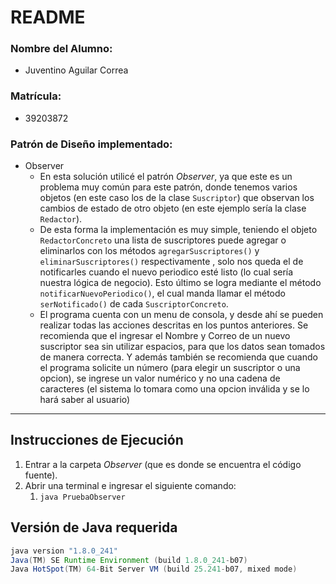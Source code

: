 # README

### **Nombre del Alumno:**

- Juventino Aguilar Correa

### **Matrícula:**

- 39203872

### Patrón de Diseño implementado:

- Observer
    - En esta solución utilicé el patrón *Observer*, ya que este es un problema muy común para este patrón, donde tenemos varios objetos (en este caso los de la clase `Suscriptor`) que observan los cambios de estado de otro objeto (en este ejemplo sería la clase `Redactor`).
    - De esta forma la implementación es muy simple, teniendo el objeto `RedactorConcreto` una lista de suscriptores puede agregar o eliminarlos con los métodos `agregarSuscriptores()` y `eliminarSuscriptores()` respectivamente , solo nos queda el de notificarles cuando el nuevo periodico esté listo (lo cual sería nuestra lógica de negocio). Esto último se logra mediante el método `notificarNuevoPeriodico()`, el cual manda llamar el método `serNotificado()` de cada `SuscriptorConcreto`.
    - El programa cuenta con un menu de consola, y desde ahí se pueden realizar todas las acciones descritas en los puntos anteriores. Se recomienda que el ingresar el Nombre y Correo de un nuevo suscriptor sea sin utilizar espacios, para que los datos sean tomados de manera correcta. Y además también se recomienda que cuando el programa solicite un número (para elegir un suscriptor o una opcion), se ingrese un valor numérico y no una cadena de caracteres (el sistema lo tomara como una opcion inválida y se lo hará saber al usuario)

---

## Instrucciones de Ejecución

1. Entrar a la carpeta *Observer* (que es donde se encuentra el código fuente).
2. Abrir una terminal e ingresar el siguiente comando:
    1. `java PruebaObserver`

## Versión de Java requerida

```java
java version "1.8.0_241"
Java(TM) SE Runtime Environment (build 1.8.0_241-b07)
Java HotSpot(TM) 64-Bit Server VM (build 25.241-b07, mixed mode)
```
